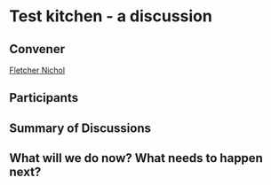 Test kitchen - a discussion
===========================

## Convener

[Fletcher Nichol](https://twitter.com/fnichol)

## Participants

## Summary of Discussions

## What will we do now?  What needs to happen next?

